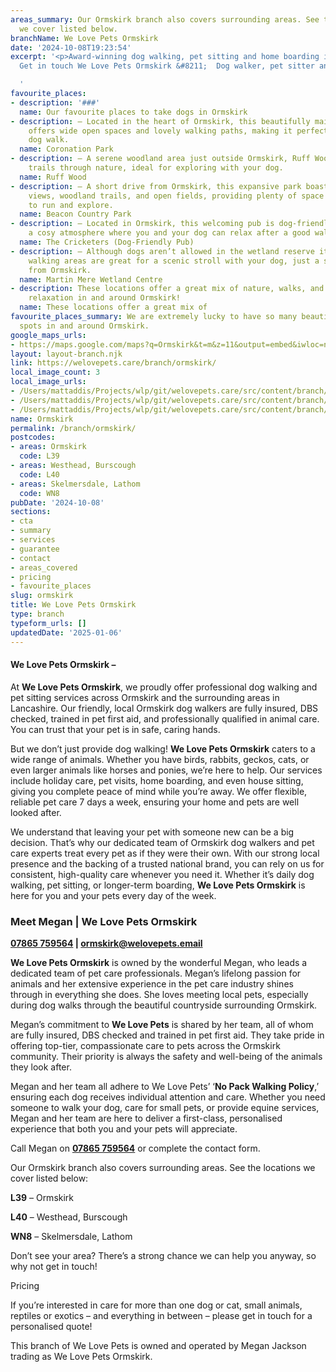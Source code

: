```yaml
---
areas_summary: Our Ormskirk branch also covers surrounding areas. See the locations
  we cover listed below.
branchName: We Love Pets Ormskirk
date: '2024-10-08T19:23:54'
excerpt: '<p>Award-winning dog walking, pet sitting and home boarding in Ormskirk
  Get in touch We Love Pets Ormskirk &#8211;  Dog walker, pet sitter and dog boarder&hellip;</p>

  '
favourite_places:
- description: '###'
  name: Our favourite places to take dogs in Ormskirk
- description: – Located in the heart of Ormskirk, this beautifully maintained park
    offers wide open spaces and lovely walking paths, making it perfect for a peaceful
    dog walk.
  name: Coronation Park
- description: – A serene woodland area just outside Ormskirk, Ruff Wood offers scenic
    trails through nature, ideal for exploring with your dog.
  name: Ruff Wood
- description: – A short drive from Ormskirk, this expansive park boasts stunning
    views, woodland trails, and open fields, providing plenty of space for your dog
    to run and explore.
  name: Beacon Country Park
- description: – Located in Ormskirk, this welcoming pub is dog-friendly and offers
    a cosy atmosphere where you and your dog can relax after a good walk.
  name: The Cricketers (Dog-Friendly Pub)
- description: – Although dogs aren’t allowed in the wetland reserve itself, the surrounding
    walking areas are great for a scenic stroll with your dog, just a short distance
    from Ormskirk.
  name: Martin Mere Wetland Centre
- description: These locations offer a great mix of nature, walks, and dog-friendly
    relaxation in and around Ormskirk!
  name: These locations offer a great mix of
favourite_places_summary: We are extremely lucky to have so many beautiful dog walking
  spots in and around Ormskirk.
google_maps_urls:
- https://maps.google.com/maps?q=Ormskirk&t=m&z=11&output=embed&iwloc=near
layout: layout-branch.njk
link: https://welovepets.care/branch/ormskirk/
local_image_count: 3
local_image_urls:
- /Users/mattaddis/Projects/wlp/git/welovepets.care/src/content/branch/images/ormskirk/ormskirk-11-scaled.jpeg
- /Users/mattaddis/Projects/wlp/git/welovepets.care/src/content/branch/images/ormskirk/ormskirk-12-1024x683.jpeg
- /Users/mattaddis/Projects/wlp/git/welovepets.care/src/content/branch/images/ormskirk/ormskirk-1-scaled.jpg
name: Ormskirk
permalink: /branch/ormskirk/
postcodes:
- areas: Ormskirk
  code: L39
- areas: Westhead, Burscough
  code: L40
- areas: Skelmersdale, Lathom
  code: WN8
pubDate: '2024-10-08'
sections:
- cta
- summary
- services
- guarantee
- contact
- areas_covered
- pricing
- favourite_places
slug: ormskirk
title: We Love Pets Ormskirk
type: branch
typeform_urls: []
updatedDate: '2025-01-06'
---
```


#### **We Love Pets Ormskirk –**

At **We Love Pets Ormskirk**, we proudly offer professional dog walking and pet sitting services across Ormskirk and the surrounding areas in Lancashire. Our friendly, local Ormskirk dog walkers are fully insured, DBS checked, trained in pet first aid, and professionally qualified in animal care. You can trust that your pet is in safe, caring hands.

But we don’t just provide dog walking! **We Love Pets Ormskirk** caters to a wide range of animals. Whether you have birds, rabbits, geckos, cats, or even larger animals like horses and ponies, we’re here to help. Our services include holiday care, pet visits, home boarding, and even house sitting, giving you complete peace of mind while you’re away. We offer flexible, reliable pet care 7 days a week, ensuring your home and pets are well looked after.

We understand that leaving your pet with someone new can be a big decision. That’s why our dedicated team of Ormskirk dog walkers and pet care experts treat every pet as if they were their own. With our strong local presence and the backing of a trusted national brand, you can rely on us for consistent, high-quality care whenever you need it. Whether it’s daily dog walking, pet sitting, or longer-term boarding, **We Love Pets Ormskirk** is here for you and your pets every day of the week.

### **Meet Megan | We Love Pets Ormskirk**

**[07865 759564](tel:07865759564) | [ormskirk@welovepets.email](mailto:ormskirk@welovepets.email)**

**We Love Pets Ormskirk** is owned by the wonderful Megan, who leads a dedicated team of pet care professionals. Megan’s lifelong passion for animals and her extensive experience in the pet care industry shines through in everything she does. She loves meeting local pets, especially during dog walks through the beautiful countryside surrounding Ormskirk.

Megan’s commitment to **We Love Pets** is shared by her team, all of whom are fully insured, DBS checked and trained in pet first aid. They take pride in offering top-tier, compassionate care to pets across the Ormskirk community. Their priority is always the safety and well-being of the animals they look after.

Megan and her team all adhere to We Love Pets’ ‘**No Pack Walking Policy**,’ ensuring each dog receives individual attention and care. Whether you need someone to walk your dog, care for small pets, or provide equine services, Megan and her team are here to deliver a first-class, personalised experience that both you and your pets will appreciate.

Call Megan on **[07865 759564](tel:07865759564)** or complete the contact form.

Our Ormskirk branch also covers surrounding areas. See the locations we cover listed below:

**L39** – Ormskirk

**L40** – Westhead, Burscough

**WN8** – Skelmersdale, Lathom

Don’t see your area? There’s a strong chance we can help you anyway, so why not get in touch!

Pricing

If you’re interested in care for more than one dog or cat, small animals, reptiles or exotics – and everything in between – please get in touch for a personalised quote!

This branch of We Love Pets is owned and operated by Megan Jackson trading as We Love Pets Ormskirk.

